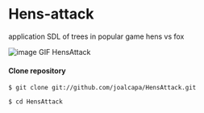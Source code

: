 # Hens-attack
application SDL of trees in popular game hens vs fox

![image GIF HensAttack](https://dl.dropboxusercontent.com/s/07hp40qrziwhxy8/hensAttack.gif?dl=0)

#### Clone repository

`
$ git clone git://github.com/joalcapa/HensAttack.git
`

`
$ cd HensAttack
`
